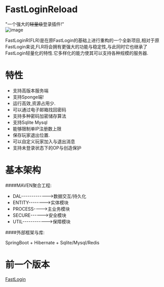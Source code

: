 FastLoginReload
======
"一个强大的~~轻量级~~登录插件!"<br>
![image](https://github.com/ishiyamasayuri/FastLogin/blob/master/FastLogin_LogoRE.png)
<br>

FastLoginR(FLR)是在原FastLogin的基础上进行重构的一个全新项目,相对于原FastLogin来说,FLR将会拥有更强大的功能与稳定性,与此同时它也继承了FastLogin轻量化的特性.它多样化的能力使其可以支持各种规模的服务器.

特性
======
* 支持高版本服务端
* 支持Sponge端!
* 运行高效,资源占用少.
* 可以通过电子邮箱找回密码
* 支持多种密码加密储存算法
* 支持Sqlite Mysql
* 能够限制单IP注册数上限
* 保存玩家退出位置.
* 可以自定义玩家加入与退出消息
* 支持未登录状态下的OP与创造保护

基本架构
======

####MAVEN聚合工程:  

* DAL------------->数据交互/持久化
* ENTITY-------->实体模块
* PROCESS---->主业务模块
* SECURE------>安全模块
* UTIL------------>保障模块

####外部框架与库:

SpringBoot + Hibernate + Sqlite/Mysql/Redis

前一个版本
=====
[FastLogin](https://github.com/90neko/FastLogin)
